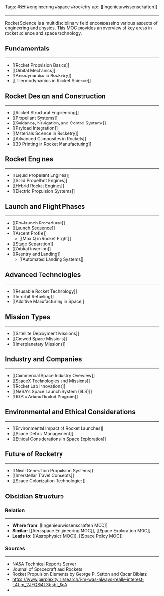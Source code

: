 Tags: #🗺️  #engineering #space #rocketry
up:: [[Ingenieurwissenschaften]]

---
Rocket Science is a multidisciplinary field encompassing various aspects of engineering and physics. This MOC provides an overview of key areas in rocket science and space technology.

## Fundamentals 
---
- [[Rocket Propulsion Basics]] 
- [[Orbital Mechanics]] 
- [[Aerodynamics in Rocketry]] 
- [[Thermodynamics in Rocket Science]]

## Rocket Design and Construction 
---
- [[Rocket Structural Engineering]] 
- [[Propellant Systems]] 
- [[Guidance, Navigation, and Control Systems]] 
- [[Payload Integration]] 
- [[Materials Science in Rocketry]] 
- [[Advanced Composites in Rockets]] 
- [[3D Printing in Rocket Manufacturing]]

## Rocket Engines
---
- [[Liquid Propellant Engines]]
- [[Solid Propellant Engines]]
- [[Hybrid Rocket Engines]]
- [[Electric Propulsion Systems]]

## Launch and Flight Phases
---
- [[Pre-launch Procedures]]
- [[Launch Sequence]]
- [[Ascent Profile]]
    - [[Max Q in Rocket Flight]]
- [[Stage Separation]]
- [[Orbital Insertion]]
- [[Reentry and Landing]]
    - [[Automated Landing Systems]] 

## Advanced Technologies
---
- [[Reusable Rocket Technology]]
- [[In-orbit Refueling]]
- [[Additive Manufacturing in Space]]

## Mission Types
---
- [[Satellite Deployment Missions]]
- [[Crewed Space Missions]]
- [[Interplanetary Missions]]

## Industry and Companies
---
- [[Commercial Space Industry Overview]]
- [[SpaceX Technologies and Missions]]
- [[Rocket Lab Innovations]]
- [[NASA's Space Launch System (SLS)]]
- [[ESA's Ariane Rocket Program]]

## Environmental and Ethical Considerations
-----
- [[Environmental Impact of Rocket Launches]]
- [[Space Debris Management]]
- [[Ethical Considerations in Space Exploration]]

## Future of Rocketry
---
- [[Next-Generation Propulsion Systems]]
- [[Interstellar Travel Concepts]]
- [[Space Colonization Technologies]]


## Obsidian Structure

### Relation
---
- **Where from**: [[Ingenieurwissenschaften MOC]]
- **Similar**: [[Aerospace Engineering MOC]], [[Space Exploration MOC]]
- **Leads to**: [[Astrophysics MOC]], [[Space Policy MOC]]
### Sources
---
- NASA Technical Reports Server
- Journal of Spacecraft and Rockets
- Rocket Propulsion Elements by George P. Sutton and Oscar Biblarz
- https://www.perplexity.ai/search/i-m-was-always-really-interest-L4Um_2JFQSi4L3bsbt_8cA
- 